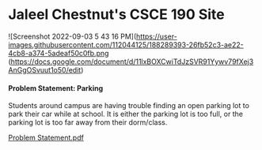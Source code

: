 # Jaleel Chestnut's CSCE 190 Site

![Screenshot 2022-09-03 5 43 16 PM](https://user-images.githubusercontent.com/112044125/188289393-26fb52c3-ae22-4cb8-a374-5adeaf50c0fb.png (https://docs.google.com/document/d/11lxBOXCwiTdJzSVR91Yywv79fXej3AnGgOSvuut1o50/edit)

#### Problem Statement: Parking

Students around campus are having trouble finding an open parking lot to park their car while at school. It is either the parking lot is too full, or the parking lot is too far away from their dorm/class.

[Problem Statement.pdf](https://docs.google.com/document/d/11lxBOXCwiTdJzSVR91Yywv79fXej3AnGgOSvuut1o50/edit)
